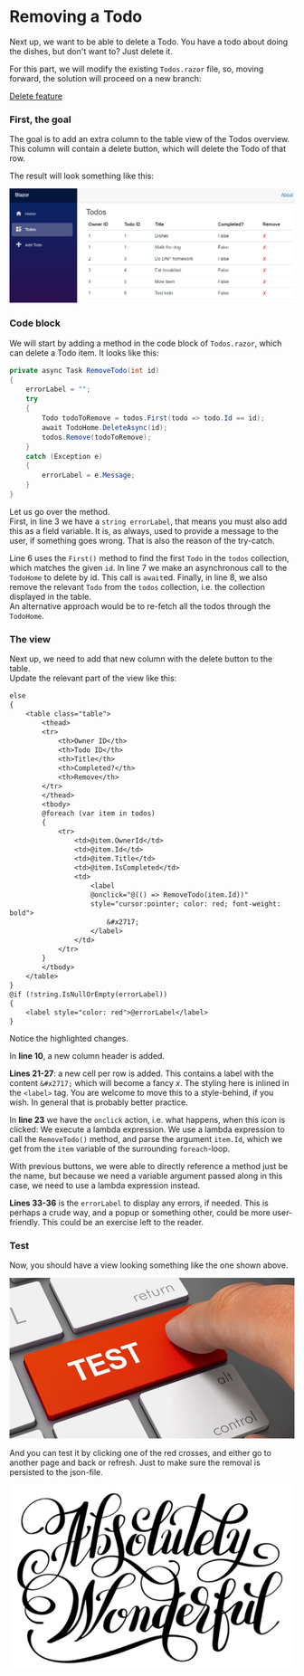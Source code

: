 # Removing a Todo

Next up, we want to be able to delete a Todo. You have a todo about doing the dishes, but don't want to? Just delete it.

For this part, we will modify the existing `Todos.razor` file, so, moving forward, the solution will proceed on a new branch:

[Delete feature](https://github.com/TroelsMortensen/BlazorTodoApp/tree/2DeleteFeature)

### First, the goal

The goal is to add an extra column to the table view of the Todos overview. This column will contain a delete button, which will delete the Todo of that row.

The result will look something like this:

![img.png](Resources/RemoveTodoResultView.png)

### Code block

We will start by adding a method in the code block of `Todos.razor`, which can delete a Todo item. It looks like this:

```csharp
private async Task RemoveTodo(int id)
{
    errorLabel = "";
    try
    {
        Todo todoToRemove = todos.First(todo => todo.Id == id);
        await TodoHome.DeleteAsync(id);
        todos.Remove(todoToRemove);
    }
    catch (Exception e)
    {
        errorLabel = e.Message;
    }
}
```

Let us go over the method.\
First, in line 3 we have a `string errorLabel`, that means you must also add this as a field variable.
It is, as always, used to provide a message to the user, if something goes wrong. That is also the reason of the try-catch.

Line 6 uses the `First()` method to find the first `Todo` in the `todos` collection, which matches the given `id`.
In line 7 we make an asynchronous call to the `TodoHome` to delete by id. This call is `await`ed.
Finally, in line 8, we also remove the relevant `Todo` from the `todos` collection, i.e. the collection displayed in the table.\
An alternative approach would be to re-fetch all the todos through the `TodoHome`.

### The view

Next up, we need to add that new column with the delete button to the table.\
Update the relevant part of the view like this:

```razor{10,21-27,33-36}
else
{
    <table class="table">
        <thead>
        <tr>
            <th>Owner ID</th>
            <th>Todo ID</th>
            <th>Title</th>
            <th>Completed?</th>
            <th>Remove</th>
        </tr>
        </thead>
        <tbody>
        @foreach (var item in todos)
        {
            <tr>
                <td>@item.OwnerId</td> 
                <td>@item.Id</td> 
                <td>@item.Title</td> 
                <td>@item.IsCompleted</td>
                <td>
                    <label 
                    @onclick="@(() => RemoveTodo(item.Id))" 
                    style="cursor:pointer; color: red; font-weight: bold">
                        &#x2717;
                    </label>
                </td>
            </tr>
        }
        </tbody>
    </table>
}
@if (!string.IsNullOrEmpty(errorLabel))
{
    <label style="color: red">@errorLabel</label>
}
```

Notice the highlighted changes.

In **line 10**, a new column header is added.

**Lines 21-27**: a new cell per row is added. This contains a label with the content `&#x2717;` which will become a fancy _x_. The styling here is inlined in the `<label>` tag.
You are welcome to move this to a style-behind, if you wish. In general that is probably better practice.

In **line 23** we have the `onclick` action, i.e. what happens, when this icon is clicked: We execute a lambda expression. 
We use a lambda expression to call the `RemoveTodo()` method, and parse the argument `item.Id`, which we get from the `item` variable of the surrounding `foreach`-loop. 

With previous buttons, we were able to directly reference a method just be the name, but because we need a variable argument passed along in this case, we need to use a lambda expression instead.

**Lines 33-36** is the `errorLabel` to display any errors, if needed. This is perhaps a crude way, and a popup or something other, could be more user-friendly. This could be an exercise left to the reader.

### Test
Now, you should have a view looking something like the one shown above.

![img.png](Resources/Test.png)

And you can test it by clicking one of the red crosses, and either go to another page and back or refresh. Just to make sure the removal is persisted to the json-file.


![img.png](Resources/AbsolutelyWonderful.png)